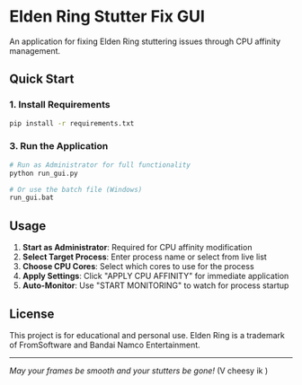 # Elden Ring Stutter Fix GUI

An application for fixing Elden Ring stuttering issues through CPU affinity management.


## Quick Start

### 1. Install Requirements
```bash
pip install -r requirements.txt
```


### 3. Run the Application
```bash
# Run as Administrator for full functionality
python run_gui.py

# Or use the batch file (Windows)
run_gui.bat
```




## Usage

1. **Start as Administrator**: Required for CPU affinity modification
2. **Select Target Process**: Enter process name or select from live list
3. **Choose CPU Cores**: Select which cores to use for the process
4. **Apply Settings**: Click "APPLY CPU AFFINITY" for immediate application
5. **Auto-Monitor**: Use "START MONITORING" to watch for process startup


## License

This project is for educational and personal use. Elden Ring is a trademark of FromSoftware and Bandai Namco Entertainment.

---

*May your frames be smooth and your stutters be gone!* (V cheesy ik )